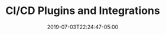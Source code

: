 ---
date: 2019-07-03T22:24:47-05:00
title: "CI/CD Plugins and Integrations"
linkTitle: "CI/CD Plugins And Integrations"
weight: 6
description: >
  Anka Build Plugins and Integrations for CI/CD software
---